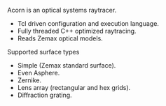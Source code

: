 
 Acorn is an optical systems raytracer.

 * Tcl driven configuration and execution language.
 * Fully threaded C++ optimized raytracing.
 * Reads Zemax optical models.
 
Supported surface types

 * Simple (Zemax standard surface).
 * Even Asphere.
 * Zernike.
 * Lens array (rectangular and hex grids).
 * Diffraction grating.

